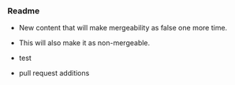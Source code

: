 ### Readme


- New content that will make mergeability as false one more time.

- This will also make it as non-mergeable.

- test
- pull request additions
